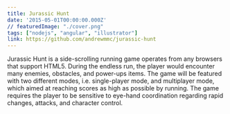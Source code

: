 ```yaml
---
title: Jurassic Hunt
date: '2015-05-01T00:00:00.000Z'
// featuredImage: "./cover.png"
tags: ["nodejs", "angular", "illustrator"]
link: https://github.com/andrewmmc/jurassic-hunt
---
```


Jurassic Hunt is a side-scrolling running game operates from any browsers that support HTML5. During the endless run, the player would encounter many enemies, obstacles, and power-ups items. The game will be featured with two different modes, i.e. single-player mode, and multiplayer mode, which aimed at reaching scores as high as possible by running. The game requires the player to be sensitive to eye-hand coordination regarding rapid changes, attacks, and character control.
